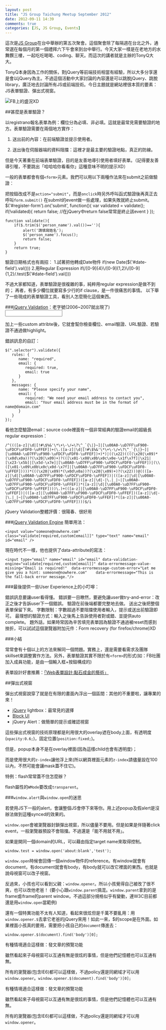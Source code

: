 ```yaml
---
layout: post
title: "JS Group Taichung Meetup September 2012"
date: 2012-09-11 14:39
comments: true
categories: [JS, JS Group, Events]
---
```

這次是[JS Group](http://javascript.tw)在台中舉辦的第五次聚會。這個聚會除了每隔週在台北之外，通常選在每個月的第一個禮拜六下午會來到台中舉行。今天大家一樣是在老地方的水舞饌三樓，一起吃吃喝喝、coding、聊天。而這次的講者就是主辦的TonyQ大大。

TonyQ本身因為工作的關係，對jQuery等前端技術相當有經驗，所以大多分享還是會以jQuery為主。不過這個活動中大家討論的內容還是可以跳脫jQuery、跳脫library，廣泛地去討論所有JS或前端技術。今日主題就是網站裡很本質的要素：JS表單驗證、彈出式視窗。

<!--more--> 


![FB上的盛況XD](http://www.xapps.tw/files/node_image/52/js.png)

##甚麼是表單驗證？

以registrano報名表單為例：欄位分為必填、非必填。這就是最常見需要驗證的地方。表單驗證需要在兩個地方實作：

1. 送出前的內容：在前端驗證並提示使用者。

2. 送出後在伺服器端的資料阻擋：這裡才是最主要的驗證地點，真正的防線。

 

但是今天著重在前端表單驗證，目的是友善地導引使用者填好表單。（記得要友善導引喔，不要跳出「哈哈哈你看看你」這種意味不明的提示XD）

 

一般的表單都會有個`<form>`元素。我們可以用以下兩種作法來在submit之前做驗證：

把按鈕改成不是`action="submit"`，而是`onclick`時另外呼叫函式驗證後再真正去呼叫`form.submit()`
在submit的event做一些處理，如果失敗就終止submit。
	$('#register-form').on('submit', function(){
		var validated = validate();
		if(!validated){
			return false; //在jQuery中return false常常是終止該event
		}
	});

 

	function validate(){
		if($.trim($('person_name').val())==''){
			alert('請填寫姓名');
			$('person_name').focus();
			return false;
   		}
   		return true;
	}

 

驗證日期格式也有兩招：
1.試著把他轉成Date物件
	if(new Date($('#date-field').val()))
2.用Regular Expression
	if(/[0-9]{4}\/[0-9]{1,2}\/[0-9]{1,2}/.test($('#date-field').val()))

 

不過大家都知道，表單驗證是很複雜的事，純粹用regular expression是做不到的；
再者，有多少欄位就要寫多少行的if clause，是一件很痛苦的事情。
以下舉了一些現成的表單驗證工具，看別人怎麼簡化這個東西。

###[jQuery Validation](http://jquery.bassistance.de/validate/demo/)：老字號(2006~2007就出現了)
	<input id="name" type="text" minlength="2" required>

加上一些custom attribte後，它就會幫你檢查欄位、email驗證、URL驗證、若驗證不通過做highlight。

錯誤訊息的自訂：

	$(".selector").validate({
	   rules: {
	      name: "required",
	      email: {
	         required: true,
	         email: true
	      }
	   },
	   messages: {
	      name: "Please specify your name",
	      email: {
	         required: "We need your email address to contact you",
	         email: "Your email address must be in the format of name@domain.com"
	      }
	   }
	});

看他怎麼驗證email：source code裡面有一個非常經典的驗證email的超級長regular expression：


	/^((([a-z]|\d|[!#\$%&'\*\+\-\/=\?\^_`{\|}~]|[\u00A0-\uD7FF\uF900-\uFDCF\uFDF0-\uFFEF])+(\.([a-z]|\d|[!#\$%&'\*\+\-\/=\?\^_`{\|}~]|[\u00A0-\uD7FF\uF900-\uFDCF\uFDF0-\uFFEF])+)*)|((\x22)((((\x20|\x09)*(\x0d\x0a))?(\x20|\x09)+)?(([\x01-\x08\x0b\x0c\x0e-\x1f\x7f]|\x21|[\x23-\x5b]|[\x5d-\x7e]|[\u00A0-\uD7FF\uF900-\uFDCF\uFDF0-\uFFEF])|(\\([\x01-\x09\x0b\x0c\x0d-\x7f]|[\u00A0-\uD7FF\uF900-\uFDCF\uFDF0-\uFFEF]))))*(((\x20|\x09)*(\x0d\x0a))?(\x20|\x09)+)?(\x22)))@((([a-z]|\d|[\u00A0-\uD7FF\uF900-\uFDCF\uFDF0-\uFFEF])|(([a-z]|\d|[\u00A0-\uD7FF\uF900-\uFDCF\uFDF0-\uFFEF])([a-z]|\d|-|\.|_|~|[\u00A0-\uD7FF\uF900-\uFDCF\uFDF0-\uFFEF])*([a-z]|\d|[\u00A0-\uD7FF\uF900-\uFDCF\uFDF0-\uFFEF])))\.)+(([a-z]|[\u00A0-\uD7FF\uF900-\uFDCF\uFDF0-\uFFEF])|(([a-z]|[\u00A0-\uD7FF\uF900-\uFDCF\uFDF0-\uFFEF])([a-z]|\d|-|\.|_|~|[\u00A0-\uD7FF\uF900-\uFDCF\uFDF0-\uFFEF])*([a-z]|[\u00A0-\uD7FF\uF900-\uFDCF\uFDF0-\uFFEF])))$/i

 

jQuery Validation整體評價：很陽春、很好用

###[jQuery Validation Engine](https://github.com/posabsolute/jQuery-Validation-Engine)
簡單用法：

	<input value="someone@nowhere.com" class="validate[required,custom[email]]" type="text" name="email" id="email" />

 

現在時代不一樣，他也提供了data-attribute的寫法：

	<input type="email" name="email" id="email" data-validation-engine="validate[required,custom[email]]" data-errormessage-value-missing="Email is required!"  data-errormessage-custom-error="Let me give you a hint: someone@nowhere.com"    data-errormessage="This is the fall-back error message."/>

###最後提供一些User Experience上的小叮嚀：

錯誤訊息要讓user看得懂。
錯誤要一目瞭然，要避免讓user做try-and-error：改正之後才告訴user下一個錯誤。
驗證在前後端都要完整地去做。
送出之後把整個表單保留下來。
字數限制：字數超過不要阻擋使用者輸入，提示或送出前驗證即可。
最理想的驗證方式：輸入之後馬上告訴使用者對或錯、並提供auto complete。
題外話，如果時常因為辛苦填完表單因為驗證不通過被reset而感到挫折，可以試試這個瀏覽器附加元件：Form recovery (for firefox/chrome)XD

###小結

常常會有十個以上的方法來解同一個問題。實務上，還是需要看需求及團隊skillset來調整實作方法。另外，表單驗證其實不限於有`<form>`的形式(如：FB社團加入成員功能，是由一個輸入框+按鈕構成的)

表單設計好書推薦：[「Web表單設計:點石成金的藝術」](http://www.pcstore.com.tw/69book/M07276721.htm)

 

  
 
##彈出式視窗

彈出式視窗說穿了就是在有限的畫面內浮出一個區間：其他的不重要啦，讓專業的來！

* [jQuery](http://leandrovieira.com/projects/jquery/lightbox/) lightbox：最常見的選擇
* [Block UI](http://www.malsup.com/jquery/block/)
* jQuery Alert：做簡單的提示或確認視窗
 

這些彈出式視窗的技術原理都是利用很大的overlay遮在body上面，有透明度(`opacity:0.6;`)，固定位置(`position:fixed;`)。

但是，popup本身不是在overlay裡面(因為這樣child也會有透明度)；

而是使用很大的`z-index`讓他浮上來(所以網頁裡面元素的`z-index`請儘量設在100以內，不然可能會讓mask蓋不住它)。

 

特例：flash常常蓋不住怎麼辦？

flash屬性的`WMode`要改成`transparent`。

 

###`window.alert`與`window.open`的迷思

若使用JS下一般的alert，會讓整個JS會停下來等你。用上述popup及假alert是沒辦法做到這種synced的效果的。

`window.open`會被瀏覽器封鎖彈出視窗，所以儘量不要用。但是如果是伴隨著click event，一般瀏覽器預設不會阻擋。不過還是「能不用就不用」。

如果是開同一個domain的URL，可以藉由指定target name來取得控制。

	window.test = window.open('about:blank','test');

`window.open`時候會回傳一個window物件的reference。有window就會有document，有document就會有body，有body就可以改它裡面的東西。也就是說母視窗可以改子視窗。

反過來，小孩也可以看到父親：`window.opener`。所以小孩覺得自己被改了很不爽，也可以改他老爸！
(要小心跟`window.parent`搞混。`window.parent`拿到的是frame或iframe的parent window。不過這部分規格似乎有變動，連W3C目前都還是用`window.open`當範例)

 

還有一個特異功能不太有人知道，看起來很炫但是千萬不要亂用：用`window.opener.$`去拿它老爸的jQuery來用！如此一來，$的scope是在外面。如果裡面小孩真的要用，需要把小孩自己的`document`傳進去：

	window.opener.$(document).find('body')[0];

有種情境適合這樣做：發文章的預覽功能

雖然看起來子母視窗可以互通有無是很炫的事情，但是他們記憶體也可以互通有無。

所有的瀏覽器(包含IE6)都可以這樣做，不過policy還是同網域才可以用`window.opener`。`window.opener.$(document).find('body')[0];`

有種情境適合這樣做：發文章的預覽功能

雖然看起來子母視窗可以互通有無是很炫的事情，但是他們記憶體也可以互通有無。

所有的瀏覽器(包含IE6)都可以這樣做，不過policy還是同網域才可以用`window.opener`。

